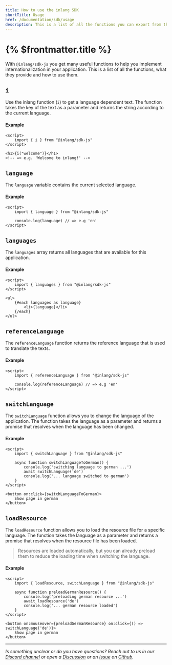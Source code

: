 ```yaml
---
title: How to use the inlang SDK
shortTitle: Usage
href: /documentation/sdk/usage
description: This is a list of all the functions you can export from the inlang SDK, what they provide and how to use them.
---
```


# {% $frontmatter.title %}

With `@inlang/sdk-js` you get many useful functions to help you implement internationalization in your application. This is a list of all the functions, what they provide and how to use them.

## `i`

Use the inlang function (`i`) to get a language dependent text. The function takes the key of the text as a parameter and returns the string according to the current language.

#### Example

```svelte
<script>
	import { i } from "@inlang/sdk-js"
</script>

<h1>{i("welcome")}</h1>
<!-- => e.g. 'Welcome to inlang!' -->
```

## `language`

The `language` variable contains the current selected language.

#### Example

```svelte
<script>
	import { language } from "@inlang/sdk-js"

	console.log(language) // => e.g 'en'
</script>
```

## `languages`

The `languages` array returns all languages that are available for this application.

#### Example

```svelte
<script>
	import { languages } from "@inlang/sdk-js"
</script>

<ul>
	{#each languages as language}
		<li>{language}</li>
	{/each}
</ul>
```

## `referenceLanguage`

The `referenceLanguage` function returns the reference language that is used to translate the texts.

#### Example

```svelte
<script>
	import { referenceLanguage } from "@inlang/sdk-js"

	console.log(referenceLanguage) // => e.g 'en'
</script>
```

## `switchLanguage`

The `switchLanguage` function allows you to change the language of the application. The function takes the language as a parameter and returns a promise that resolves when the language has been changed.

#### Example

```svelte
<script>
	import { switchLanguage } from "@inlang/sdk-js"

	async function switchLanguageToGerman() {
		console.log('switching language to german ...')
		await switchLanguage('de')
		console.log('... language switched to german')
	}
</script>

<button on:click={switchLanguageToGerman}>
	Show page in german
</button>
```

## `loadResource`

The `loadResource` function allows you to load the resource file for a specific language. The function takes the language as a parameter and returns a promise that resolves when the resource file has been loaded.

> Resources are loaded automatically, but you can already preload them to reduce the loading time when switching the language.

#### Example

```svelte
<script>
	import { loadResource, switchLanguage } from "@inlang/sdk-js"

	async function preloadGermanResource() {
		console.log('preloading german resource ...')
		await loadResource('de')
		console.log('... german resource loaded')
	}
</script>

<button on:mouseover={preloadGermanResource} on:click={() => switchLanguage('de')}>
	Show page in german
</button>
```

---

_Is something unclear or do you have questions? Reach out to us in our [Discord channel](https://discord.gg/9vUg7Rr) or open a [Discussion](https://github.com/inlang/inlang/discussions) or an [Issue](https://github.com/inlang/inlang/issues) on [Github](https://github.com/inlang/inlang)._
